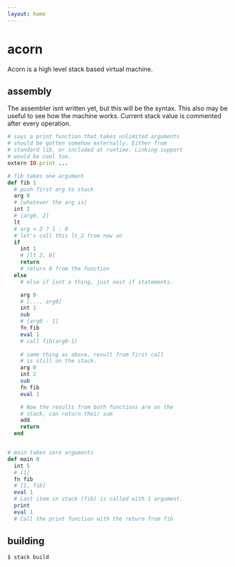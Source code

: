 ```yaml
---
layout: home
---
```


# acorn

Acorn is a high level stack based virtual machine.

## assembly

The assembler isnt written yet, but this will be the syntax. 
This also may be useful to see how the machine works. Current
stack value is commented after every operation.

```rb
# says a print function that takes unlimited arguments
# should be gotten somehow externally. Either from
# standard lib, or included at runtime. Linking support
# would be cool too.
extern IO.print ...

# fib takes one argument
def fib 1
  # push first arg to stack
  arg 0
  # [whatever the arg is]
  int 2
  # [arg0, 2]
  lt
  # arg < 2 ? 1 : 0
  # let's call this lt_2 from now on
  if
    int 1
    # [lt_2, 0]
    return
    # return 0 from the function
  else
    # else if isnt a thing, just nest if statements. 

    arg 0
    # [..., arg0]
    int 1
    sub
    # [arg0 - 1]
    fn fib
    eval 1
    # call fib(arg0-1)
    
    # same thing as above, result from first call
    # is still on the stack.
    arg 0 
    int 2
    sub 
    fn fib
    eval 1

    # Now the results from both functions are on the
    # stack, can return their sum
    add
    return
  end


# main takes zero arguments
def main 0
  int 5
  # [1]
  fn fib
  # [1, fib]
  eval 1
  # Last item in stack (fib) is called with 1 argument.
  print
  eval 1
  # Call the print function with the return from fib
``` 

## building

```sh
$ stack build
```
